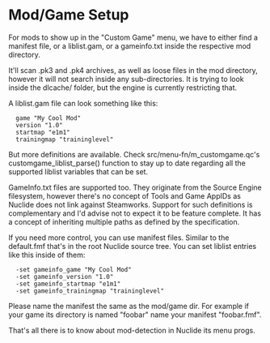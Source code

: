 # Mod/Game Setup

For mods to show up in the "Custom Game" menu, we have to either find a manifest
file, or a liblist.gam, or a gameinfo.txt inside the respective mod directory.

It'll scan .pk3 and .pk4 archives, as well as loose files in the mod directory,
however it will not search inside any sub-directories.
It is trying to look inside the dlcache/ folder, but the engine is currently
restricting that.

A liblist.gam file can look something like this:

```
  game "My Cool Mod"
  version "1.0"
  startmap "e1m1"
  trainingmap "traininglevel"
```

But more definitions are available.
Check src/menu-fn/m_customgame.qc's customgame_liblist_parse() function to stay
up to date regarding all the supported liblist variables that can be set.

GameInfo.txt files are supported too. They originate from the Source Engine
filesystem, however there's no concept of Tools and Game AppIDs as Nuclide does
not link against Steamworks.
Support for such definitions is complementary and I'd advise not to expect it
to be feature complete. It has a concept of inheriting multiple paths as defined
by the specification.

If you need more control, you can use manifest files. Similar to the default.fmf
that's in the root Nuclide source tree. You can set liblist entries like this
inside of them:

```
  -set gameinfo_game "My Cool Mod"
  -set gameinfo_version "1.0"
  -set gameinfo_startmap "e1m1"
  -set gameinfo_trainingmap "traininglevel"
```

Please name the manifest the same as the mod/game dir. For example if your game
its directory is named "foobar" name your manifest "foobar.fmf".

That's all there is to know about mod-detection in Nuclide its menu progs.
